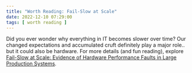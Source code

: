 ```yaml
---
title: "Worth Reading: Fail-Slow at Scale"
date: 2022-12-10 07:29:00
tags: [ worth reading ]
---
```

Did you ever wonder why everything in IT becomes slower over time? Our changed expectations and accumulated cruft definitely play a major role.. but it could also be hardware. For more details (and fun reading), explore [Fail-Slow at Scale: Evidence of Hardware Performance Faults in Large Production Systems](https://dl.acm.org/doi/10.1145/3242086).
